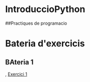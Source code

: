 # IntroduccioPython

##Practiques de programacio 

# Bateria d'exercicis

## BAteria 1 
 , [Exercici 1](bateria1.py)


